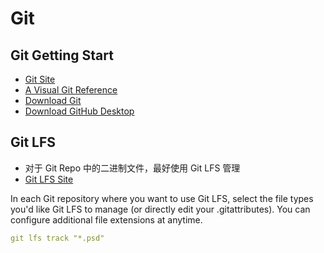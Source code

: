 # Git

## Git Getting Start

- [Git Site](https://git-scm.com/)
- [A Visual Git Reference](https://marklodato.github.io/visual-git-guide/index-zh-cn.html)
- [Download Git](https://git-scm.com/downloads)
- [Download GitHub Desktop](https://desktop.github.com/)

## Git LFS

- 对于 Git Repo 中的二进制文件，最好使用 Git LFS 管理
- [Git LFS Site](https://git-lfs.com/)

In each Git repository where you want to use Git LFS, select the file types you'd like Git LFS to manage (or directly edit your .gitattributes). You can configure additional file extensions at anytime.

```yaml
git lfs track "*.psd"
```

